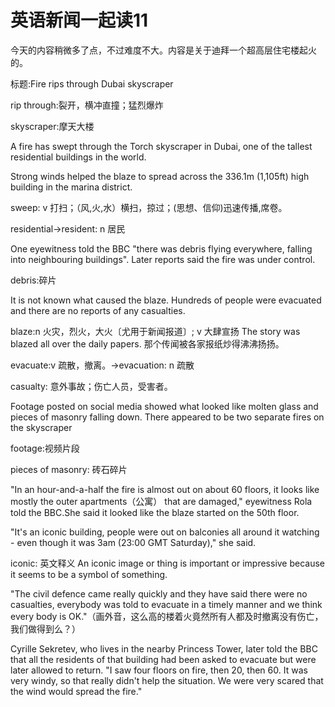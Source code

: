 # 英语新闻一起读11

今天的内容稍微多了点，不过难度不大。内容是关于迪拜一个超高层住宅楼起火的。

标题:Fire rips through Dubai skyscraper

rip through:裂开，横冲直撞；猛烈爆炸

skyscraper:摩天大楼

A fire has swept through the Torch skyscraper in Dubai, one of the tallest residential buildings in the world.

Strong winds helped the blaze to spread across the 336.1m \(1,105ft\) high building in the marina district.

sweep: v 打扫；（风,火,水）横扫，掠过；\(思想、信仰\)迅速传播,席卷。

residential→resident: n 居民

One eyewitness told the BBC "there was debris flying everywhere, falling into neighbouring buildings". Later reports said the fire was under control.

debris:碎片

It is not known what caused the blaze. Hundreds of people were evacuated and there are no reports of any casualties.

blaze:n 火灾，烈火，大火〔尤用于新闻报道〕; v 大肆宣扬 The story was blazed all over the daily papers. 那个传闻被各家报纸炒得沸沸扬扬。

evacuate:v 疏散，撤离。→evacuation: n 疏散

casualty: 意外事故；伤亡人员，受害者。

Footage posted on social media showed what looked like molten glass and pieces of masonry falling down. There appeared to be two separate fires on the skyscraper

footage:视频片段

pieces of masonry: 砖石碎片

"In an hour-and-a-half the fire is almost out on about 60 floors, it looks like mostly the outer apartments（公寓） that are damaged," eyewitness Rola told the BBC.She said it looked like the blaze started on the 50th floor.

"It's an iconic building, people were out on balconies all around it watching - even though it was 3am \(23:00 GMT Saturday\)," she said.

iconic: 英文释义 An iconic image or thing is important or impressive because it seems to be a symbol of something.

"The civil defence came really quickly and they have said there were no casualties, everybody was told to evacuate in a timely manner and we think every body is OK."（画外音，这么高的楼着火竟然所有人都及时撤离没有伤亡，我们做得到么？）

Cyrille Sekretev, who lives in the nearby Princess Tower, later told the BBC that all the residents of that building had been asked to evacuate but were later allowed to return. "I saw four floors on fire, then 20, then 60. It was very windy, so that really didn't help the situation. We were very scared that the wind would spread the fire."

